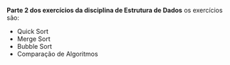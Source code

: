 **Parte 2 dos exercícios da disciplina de Estrutura de Dados**
os exercícios são:
- Quick Sort
- Merge Sort
- Bubble Sort
- Comparação de Algoritmos

